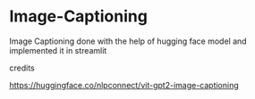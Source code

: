 # Image-Captioning

Image Captioning done with the help of hugging face model and implemented it in streamlit

credits

https://huggingface.co/nlpconnect/vit-gpt2-image-captioning
